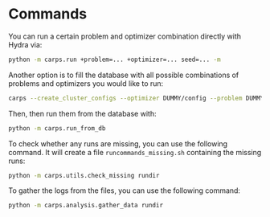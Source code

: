 # Commands

You can run a certain problem and optimizer combination directly with Hydra via:
```bash
python -m carps.run +problem=... +optimizer=... seed=... -m
```

Another option is to fill the database with all possible combinations of problems and optimizers
you would like to run:
```bash
carps --create_cluster_configs --optimizer DUMMY/config --problem DUMMY/config
```

Then, then run them from the database with:
```bash
python -m carps.run_from_db 
```

To check whether any runs are missing, you can use the following command. It will create
a file `runcommands_missing.sh` containing the missing runs:
```bash
python -m carps.utils.check_missing rundir
```

To gather the logs from the files, you can use the following command:
```bash
python -m carps.analysis.gather_data rundir
```